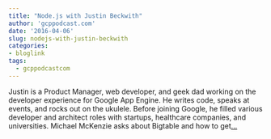 ```yaml
---
title: "Node.js with Justin Beckwith"
author: 'gcppodcast.com'
date: '2016-04-06'
slug: nodejs-with-justin-beckwith
categories:
- bloglink
tags:
  - gcppodcastcom
---
```


Justin is a Product Manager, web developer, and geek dad working on the developer experience for Google App Engine. He writes code, speaks at events, and rocks out on the ukulele. Before joining Google, he filled various developer and architect roles with startups, healthcare companies, and universities. Michael McKenzie asks about Bigtable and how to get[... <i class="fas fa-external-link-alt"></i>](https://www.gcppodcast.com/post/episode-20-nodejs-with-justin-beckwith/)


